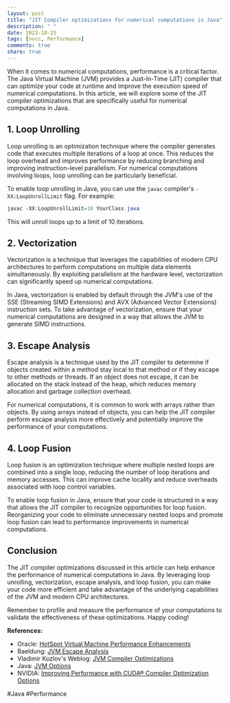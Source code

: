 ```yaml
---
layout: post
title: "JIT Compiler optimizations for numerical computations in Java"
description: " "
date: 2023-10-25
tags: [nvcc, Performance]
comments: true
share: true
---
```


When it comes to numerical computations, performance is a critical factor. The Java Virtual Machine (JVM) provides a Just-In-Time (JIT) compiler that can optimize your code at runtime and improve the execution speed of numerical computations. In this article, we will explore some of the JIT compiler optimizations that are specifically useful for numerical computations in Java.

## 1. Loop Unrolling

Loop unrolling is an optimization technique where the compiler generates code that executes multiple iterations of a loop at once. This reduces the loop overhead and improves performance by reducing branching and improving instruction-level parallelism. For numerical computations involving loops, loop unrolling can be particularly beneficial.

To enable loop unrolling in Java, you can use the `javac` compiler's `-XX:LoopUnrollLimit` flag. For example:

```java
javac -XX:LoopUnrollLimit=10 YourClass.java
```

This will unroll loops up to a limit of 10 iterations.

## 2. Vectorization

Vectorization is a technique that leverages the capabilities of modern CPU architectures to perform computations on multiple data elements simultaneously. By exploiting parallelism at the hardware level, vectorization can significantly speed up numerical computations.

In Java, vectorization is enabled by default through the JVM's use of the SSE (Streaming SIMD Extensions) and AVX (Advanced Vector Extensions) instruction sets. To take advantage of vectorization, ensure that your numerical computations are designed in a way that allows the JVM to generate SIMD instructions.

## 3. Escape Analysis

Escape analysis is a technique used by the JIT compiler to determine if objects created within a method stay local to that method or if they escape to other methods or threads. If an object does not escape, it can be allocated on the stack instead of the heap, which reduces memory allocation and garbage collection overhead.

For numerical computations, it is common to work with arrays rather than objects. By using arrays instead of objects, you can help the JIT compiler perform escape analysis more effectively and potentially improve the performance of your computations.

## 4. Loop Fusion

Loop fusion is an optimization technique where multiple nested loops are combined into a single loop, reducing the number of loop iterations and memory accesses. This can improve cache locality and reduce overheads associated with loop control variables.

To enable loop fusion in Java, ensure that your code is structured in a way that allows the JIT compiler to recognize opportunities for loop fusion. Reorganizing your code to eliminate unnecessary nested loops and promote loop fusion can lead to performance improvements in numerical computations.

## Conclusion

The JIT compiler optimizations discussed in this article can help enhance the performance of numerical computations in Java. By leveraging loop unrolling, vectorization, escape analysis, and loop fusion, you can make your code more efficient and take advantage of the underlying capabilities of the JVM and modern CPU architectures.

Remember to profile and measure the performance of your computations to validate the effectiveness of these optimizations. Happy coding!

**References:**
- Oracle: [HotSpot Virtual Machine Performance Enhancements](https://www.oracle.com/technical-resources/articles/java/architect-performance-pt1.html)
- Baeldung: [JVM Escape Analysis](https://www.baeldung.com/jvm-escape-analysis)
- Vladimir Kozlov's Weblog: [JVM Compiler Optimizations](https://blogs.oracle.com/kto/entry/jvm_compiler_optimizations)  
- Java: [JVM Options](https://docs.oracle.com/javase/8/docs/technotes/tools/windows/java.html)  
- NVIDIA: [Improving Performance with CUDA® Compiler Optimization Options](https://docs.nvidia.com/cuda/cuda-compiler-driver-nvcc/index.html#nvcc-command-options)  

\#Java #Performance
